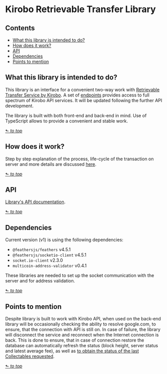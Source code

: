 # Kirobo Retrievable Transfer Library

## Contents

- [What this library is intended to do?](#What-this-library-is-intended-to-do?)
- [How does it work?](#How-does-it-work?)
- [API](#API)
- [Dependencies](#Dependencies)
- [Points to mention](#Points-to-mention)

## What this library is intended to do?

This library is an interface for a convenient two-way work with [Retrievable Transfer Service by Kirobo](https://kirobo.io/retrievable-transfer/). A set of [endpoints](api/endpoints.md#API-Endpoints) provides access to full spectrum of Kirobo API services. It will be updated following the further API development.

The library is built with both front-end and back-end in mind. Use of TypeScript allows to provide a convenient and stable work.

[⬑ _to top_](#Kirobo-Retrievable-Transfer-Library)

## How does it work?

Step by step explanation of the process, life-cycle of the transaction on server and more details are discussed [here](api/how_does_it_work.md#How-does-it-work?).

[⬑ _to top_](#Kirobo-Retrievable-Transfer-Library)

## API

[Library's API documentation](api/README.md#API-Documentation).

[⬑ _to top_](#Kirobo-Retrievable-Transfer-Library)

## Dependencies

Current version (v1) is using the following dependencies:

- `@feathersjs/feathers` v4.5.1
- `@feathersjs/socketio-client` v4.5.1
- `socket.io-client` v2.3.0
- `multicoin-address-validator` v0.4.1

These libraries are needed to set up the socket communication with the server and for address validation.

[⬑ _to top_](#Kirobo-Retrievable-Transfer-Library)

## Points to mention

Despite library is built to work with Kirobo API, when used on the back-end library will be occasionally checking the ability to resolve google.com, to ensure, that the connection with API is still on. In case of failure, the library will disconnect the service and reconnect when the Internet connection is back. This is done to ensure, that in case of connection restore the database can automatically refresh the status (block height, server status and latest average fee), as well as [to obtain the status of the last Collectables requested](api/endpoints.md#Caching-of-get-Collectables-request).

[⬑ _to top_](#Kirobo-Retrievable-Transfer-Library)